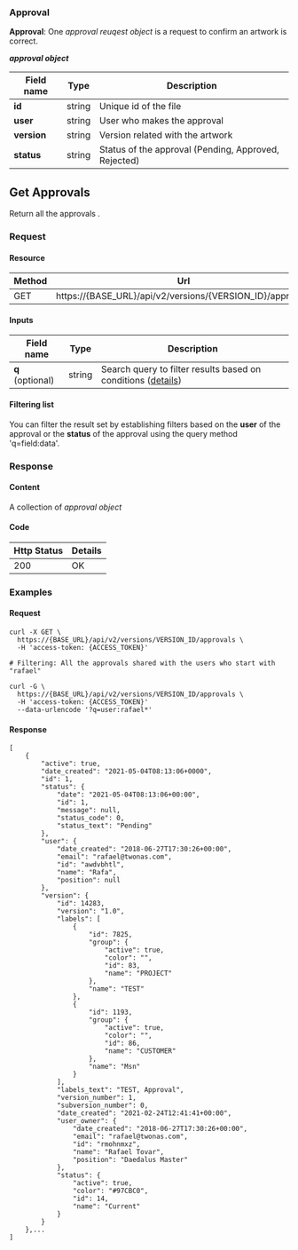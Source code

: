### Approval

**Approval**: One _approval reuqest object_ is a request to confirm an artwork is correct.

**_approval object_**

Field name |     Type    | Description
--------- | ----------- | -----------
**id** | string | Unique id of the file
**user** | string | User who makes the approval
**version** | string | Version related with the artwork
**status** | string | Status of the approval (Pending, Approved, Rejected)

## Get Approvals

Return all the approvals .

### Request

#### Resource

Method | Url
------- | --------
GET | https://{BASE_URL}/api/v2/versions/{VERSION_ID}/approvals

#### Inputs

Field name |     Type    | Description
--------- | ----------- | -----------
**q** (optional) | string | Search query to filter results based on conditions ([details](../search/README.md#search-queries))

#### Filtering list

You can filter the result set by establishing filters based on the **user** of the approval or the **status** of the approval using the query method 'q=field:data'.

### Response
#### Content

A collection of _approval object_

#### Code

Http Status | Details
----------- | ----------
200 | OK

### Examples

#### Request
```
curl -X GET \
  https://{BASE_URL}/api/v2/versions/VERSION_ID/approvals \
  -H 'access-token: {ACCESS_TOKEN}'
```

```
# Filtering: All the approvals shared with the users who start with "rafael"

curl -G \
  https://{BASE_URL}/api/v2/versions/VERSION_ID/approvals \
  -H 'access-token: {ACCESS_TOKEN}'
  --data-urlencode '?q=user:rafael*'
```

#### Response

```
[
    {
        "active": true,
        "date_created": "2021-05-04T08:13:06+0000",
        "id": 1,
        "status": {
            "date": "2021-05-04T08:13:06+00:00",
            "id": 1,
            "message": null,
            "status_code": 0,
            "status_text": "Pending"
        },
        "user": {
            "date_created": "2018-06-27T17:30:26+00:00",
            "email": "rafael@twonas.com",
            "id": "awdvbhtl",
            "name": "Rafa",
            "position": null
        },
        "version": {
            "id": 14283,
            "version": "1.0",
            "labels": [
                {
                    "id": 7825,
                    "group": {
                        "active": true,
                        "color": "",
                        "id": 83,
                        "name": "PROJECT"
                    },
                    "name": "TEST"
                },
                {
                    "id": 1193,
                    "group": {
                        "active": true,
                        "color": "",
                        "id": 86,
                        "name": "CUSTOMER"
                    },
                    "name": "Msn"
                }
            ],
            "labels_text": "TEST, Approval",
            "version_number": 1,
            "subversion_number": 0,
            "date_created": "2021-02-24T12:41:41+00:00",
            "user_owner": {
                "date_created": "2018-06-27T17:30:26+00:00",
                "email": "rafael@twonas.com",
                "id": "rmohnmxz",
                "name": "Rafael Tovar",
                "position": "Daedalus Master"
            },
            "status": {
                "active": true,
                "color": "#97CBC0",
                "id": 14,
                "name": "Current"
            }
        }
    },...
]
```

